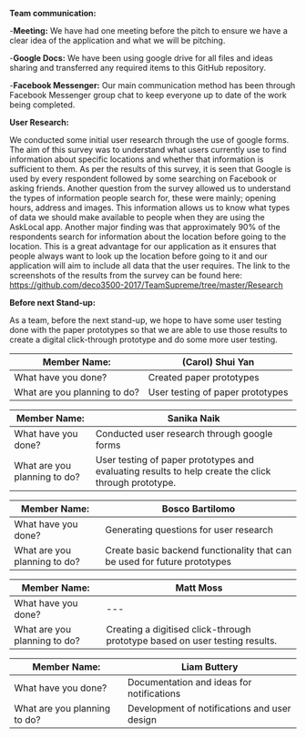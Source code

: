 **Team communication:**

-**Meeting:** We have had one meeting before the pitch to ensure we have a clear idea of the application and what we will be pitching. 

-**Google Docs:** We have been using google drive for all files and ideas sharing and transferred any required items to this GitHub repository. 

-**Facebook Messenger:** Our main communication method has been through Facebook Messenger group chat to keep everyone up to date of the work being completed. 

**User Research:**

We conducted some initial user research through the use of google forms. The aim of this survey was to understand what users currently use to find information about specific locations and whether that information is sufficient to them. As per the results of this survey, it is seen that Google is used by every respondent followed by some searching on Facebook or asking friends. Another question from the survey allowed us to understand the types of information people search for, these were mainly; opening hours, address and images.  This information allows us to know what types of data we should make available to people when they are using the AskLocal app. Another major finding was that approximately 90% of the respondents search for information about the location before going to the location. This is a great advantage for our application as it ensures that people always want to look up the location before going to it and our application will aim to include all data that the user requires. The link to the screenshots of the results from the survey can be found here: https://github.com/deco3500-2017/TeamSupreme/tree/master/Research   

**Before next Stand-up:**

As a team, before the next stand-up, we hope to have some user testing done with the paper prototypes so that we are able to use those results to create a digital click-through prototype and do some more user testing. 


Member Name: | (Carol) Shui Yan
---|--
What have you done? | Created paper prototypes
What are you planning to do? | User testing of paper prototypes

Member Name: | Sanika Naik
---|--
What have you done? | Conducted user research through google forms
What are you planning to do? | User testing of paper prototypes and evaluating results to help create the click through prototype. 

Member Name: | Bosco Bartilomo
---|--
What have you done? | Generating questions for user research
What are you planning to do? | Create basic backend functionality that can be used for future prototypes

Member Name: | Matt Moss
---|--
What have you done? | ---
What are you planning to do? | Creating a digitised click-through prototype based on user testing results.

Member Name: | Liam Buttery
---|--
What have you done? | Documentation and ideas for notifications
What are you planning to do? | Development of notifications and user design




